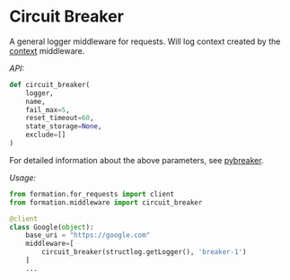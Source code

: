# Circuit Breaker

A general logger middleware for requests. Will log context created by the [context](context.md) middleware.

_API:_

```py
def circuit_breaker(
    logger, 
    name, 
    fail_max=5, 
    reset_timeout=60, 
    state_storage=None, 
    exclude=[]
)
```

For detailed information about the above parameters, see [pybreaker](https://github.com/danielfm/pybreaker).

_Usage:_

```py
from formation.for_requests import client
from formation.middleware import circuit_breaker

@client
class Google(object):
    base_uri = "https://google.com"
    middleware=[
        circuit_breaker(structlog.getLogger(), 'breaker-1')
    ]
    ...
```
